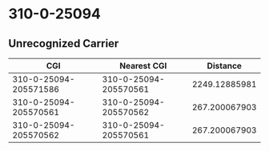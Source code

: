 # 310-0-25094
## Unrecognized Carrier


| CGI | Nearest CGI | Distance |
|-----|-------------|----------|
| 310-0-25094-205571586 | 310-0-25094-205570561 | 2249.12885981 |
| 310-0-25094-205570561 | 310-0-25094-205570562 | 267.200067903 |
| 310-0-25094-205570562 | 310-0-25094-205570561 | 267.200067903 |
